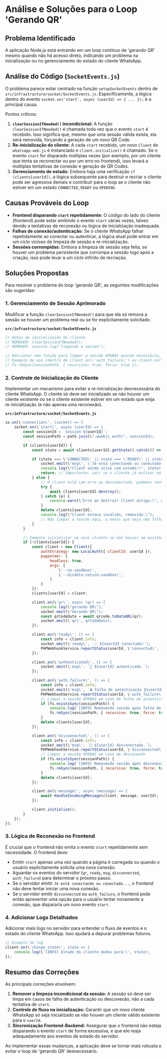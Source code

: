 # Análise e Soluções para o Loop 'Gerando QR'

## Problema Identificado

A aplicação Node.js está entrando em um loop contínuo de 'gerando QR' mesmo quando não há acesso direto, indicando um problema na inicialização ou no gerenciamento do estado do cliente WhatsApp.

## Análise do Código (`SocketEvents.js`)

O problema parece estar centrado na função `setupSocketEvents` dentro de `src/infrastructure/socket/SocketEvents.js`. Especificamente, a lógica dentro do evento `socket.on('start', async (userId) => { ... });` é a principal causa.

Pontos críticos:

1.  **`clearSessionIfNeeded()` incondicional:** A função `clearSessionIfNeeded()` é chamada toda vez que o evento `start` é recebido. Isso significa que, mesmo que uma sessão válida exista, ela será removida, forçando a geração de um novo QR Code.
2.  **Re-inicialização do cliente:** A cada `start` recebido, um novo `Client` do `whatsapp-web.js` é instanciado e `client.initialize()` é chamado. Se o evento `start` for disparado múltiplas vezes (por exemplo, por um cliente que tenta se reconectar ou por um erro no frontend), isso levará a múltiplas tentativas de conexão e geração de QR Codes.
3.  **Gerenciamento de estado:** Embora haja uma verificação `if (clients[userId])`, a lógica subsequente para destruir e recriar o cliente pode ser agressiva demais e contribuir para o loop se o cliente não estiver em um estado `CONNECTED`, `READY` ou `OPENING`.

## Causas Prováveis do Loop

*   **Frontend disparando `start` repetidamente:** O código do lado do cliente (frontend) pode estar emitindo o evento `start` várias vezes, talvez devido a tentativas de reconexão ou lógica de inicialização inadequada.
*   **Falhas de conexão/autenticação:** Se o cliente WhatsApp falhar repetidamente ao conectar ou autenticar, a lógica atual pode entrar em um ciclo vicioso de limpeza de sessão e re-inicialização.
*   **Sessões corrompidas:** Embora a limpeza de sessão seja feita, se houver um problema persistente que corrompa a sessão logo após a criação, isso pode levar a um ciclo infinito de recriação.

## Soluções Propostas

Para resolver o problema do loop 'gerando QR', as seguintes modificações são sugeridas:

### 1. Gerenciamento de Sessão Aprimorado

Modificar a função `clearSessionIfNeeded()` para que ela só remova a sessão se houver um problema real ou se for explicitamente solicitado.

**`src/infrastructure/socket/SocketEvents.js`**

```javascript
// Antes da inicialização do cliente
// REMOVER: clearSessionIfNeeded();
// REMOVER: console.log("limpando a sessao");

// Adicionar uma função para limpar a sessão APENAS quando necessário, por exemplo, em caso de falha de autenticação ou desconexão inesperada.
// Exemplo de uso (dentro de client.on(\'auth_failure\') ou client.on(\'disconnected\')): 
// fs.rmSync(sessionPath, { recursive: true, force: true });
```

### 2. Controle de Inicialização do Cliente

Implementar um mecanismo para evitar a re-inicialização desnecessária do cliente WhatsApp. O cliente só deve ser inicializado se não houver um cliente existente ou se o cliente existente estiver em um estado que exija re-inicialização (e não apenas uma reconexão).

**`src/infrastructure/socket/SocketEvents.js`**

```javascript
io.on(\'connection\', (socket) => {
    socket.on(\'start\', async (userId) => {
        const sessionId = `session-${userId}`;
        const sessionPath = path.join(\".wwebjs_auth\", sessionId);

        if (clients[userId]) {
            const state = await clients[userId].getState().catch(() => null);

            if (state === \'CONNECTED\' || state === \'READY\' || state === \'OPENING\') {
                socket.emit(\'msg\', \'Já está conectando ou conectado...\');
                console.log(\"Client ainda ativo com estado:\", state);
                return; // Importante: sair se o cliente já estiver em um estado válido
            } else {
                // O client está com erro ou desconectado, podemos tentar re-inicializar ou destruir e recriar
                try {
                    await clients[userId].destroy();
                } catch (e) {
                    console.warn(\"Erro ao destruir client antigo:\", e.message);
                }
                delete clients[userId];
                console.log(\"Client estava inválido, removido.\");
                // Não limpar a sessão aqui, a menos que seja uma falha de autenticação explícita
            }
        }

        // Somente inicializar um novo cliente se não houver um existente ou se o existente foi removido por estar inválido
        if (!clients[userId]) {
            const client = new Client({
                authStrategy: new LocalAuth({ clientId: userId }),
                puppeteer: {
                    headless: true,
                    args: [
                        \'--no-sandbox\',
                        \'--disable-setuid-sandbox\',
                    ]
                }
            });
            clients[userId] = client;

            client.on(\'qr\', async (qr) => {
                console.log(\"gerando QR\");
                socket.emit(\"Gerando QR\");
                const qrCodeData = await qrcode.toDataURL(qr);
                socket.emit(\'qr\', qrCodeData);
            });

            client.on(\'ready\', () => {
                const info = client.info;
                socket.emit(\'ready\', `✅ ${userId} conectado!`);
                PHPWebhookService.reportStatus(userId, \'connected\', info.wid.user, info.pushname);
            });

            client.on(\'authenticated\', () => {
                socket.emit(\'msg\', `🔐 ${userId} autenticado.`);
            });

            client.on(\'auth_failure\', () => {
                const info = client.info;
                socket.emit(\'msg\', `❌ Falha de autenticação ${userId}.`);
                PHPWebhookService.reportStatus(userId, \'auth_failure\', info.wid.user, info.pushname);
                // Limpar a sessão APENAS em caso de falha de autenticação
                if (fs.existsSync(sessionPath)) {
                    console.log(`[INFO] Removendo sessão após falha de autenticação: ${sessionPath}`);
                    fs.rmSync(sessionPath, { recursive: true, force: true });
                }
                delete clients[userId];
            });

            client.on(\'disconnected\', () => {
                const info = client.info;
                socket.emit(\'msg\', `🔌 ${userId} desconectado.`);
                PHPWebhookService.reportStatus(userId, \'disconnected\', info.wid.user, info.pushname);
                // Limpar a sessão APENAS em caso de desconexão
                if (fs.existsSync(sessionPath)) {
                    console.log(`[INFO] Removendo sessão após desconexão: ${sessionPath}`);
                    fs.rmSync(sessionPath, { recursive: true, force: true });
                }
                delete clients[userId];
            });

            client.on(\'message\', async (message) => {
                await HandleIncomingMessage(client, message, userId);
            });

            client.initialize();
        }
    });
});
```

### 3. Lógica de Reconexão no Frontend

É crucial que o frontend não emita o evento `start` repetidamente sem necessidade. O frontend deve:

*   Emitir `start` apenas uma vez quando a página é carregada ou quando o usuário explicitamente solicita uma nova conexão.
*   Aguardar os eventos do servidor (`qr`, `ready`, `msg`, `disconnected`, `auth_failure`) para determinar o próximo passo.
*   Se o servidor emitir `Já está conectando ou conectado...`, o frontend não deve tentar iniciar uma nova conexão.
*   Se o servidor emitir `disconnected` ou `auth_failure`, o frontend pode então apresentar uma opção para o usuário tentar novamente a conexão, que dispararia um novo evento `start`.

### 4. Adicionar Logs Detalhados

Adicionar mais logs no servidor para entender o fluxo de eventos e o estado do cliente WhatsApp. Isso ajudará a depurar problemas futuros.

```javascript
// Exemplo de log
client.on(\'change_state\', state => {
    console.log(\'[INFO] Estado do cliente mudou para:\', state);
});
```

## Resumo das Correções

As principais correções envolvem:

1.  **Remover a limpeza incondicional da sessão:** A sessão só deve ser limpa em casos de falha de autenticação ou desconexão, não a cada tentativa de `start`.
2.  **Controle de fluxo na inicialização:** Garantir que um novo cliente WhatsApp só seja inicializado se não houver um cliente válido existente para o `userId`.
3.  **Sincronização Frontend-Backend:** Assegurar que o frontend não esteja disparando o evento `start` de forma excessiva, e que ele reaja adequadamente aos eventos de estado do servidor.

Ao implementar essas mudanças, a aplicação deve se tornar mais robusta e evitar o loop de 'gerando QR' desnecessário.

